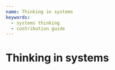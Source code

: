 ```yaml
---
name: Thinking in systems
keywords:
  - systems thinking
  - contribution guide
---
```


# Thinking in systems
